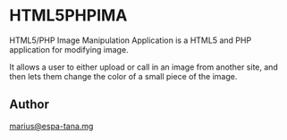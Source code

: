 HTML5PHPIMA
============

HTML5/PHP Image Manipulation Application is a HTML5 and PHP application for modifying image.

It allows a user to either upload or call in an image from another site,
and then lets them change the color of a small piece of the image.

Author
-------

marius@espa-tana.mg
